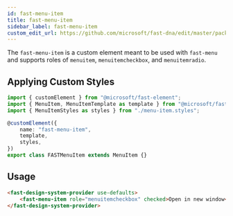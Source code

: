 ```yaml
---
id: fast-menu-item
title: fast-menu-item
sidebar_label: fast-menu-item
custom_edit_url: https://github.com/microsoft/fast-dna/edit/master/packages/web-components/fast-foundation/src/menu-item/README.md
---
```


The `fast-menu-item` is a custom element meant to be used with `fast-menu` and supports roles of `menuitem`, `menuitemcheckbox`, and `menuitemradio`.

## Applying Custom Styles

```ts
import { customElement } from "@microsoft/fast-element";
import { MenuItem, MenuItemTemplate as template } from "@microsoft/fast-foundation";
import { MenuItemStyles as styles } from "./menu-item.styles";

@customElement({
    name: "fast-menu-item",
    template,
    styles,
})
export class FASTMenuItem extends MenuItem {}
```

## Usage

```html live
<fast-design-system-provider use-defaults>
    <fast-menu-item role="menuitemcheckbox" checked>Open in new window</fast-menu-item>
</fast-design-system-provider>
```